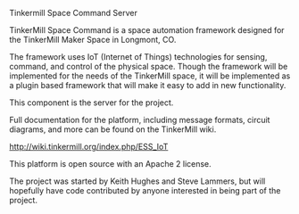 Tinkermill Space Command Server

TinkerMill Space Command is a space automation framework designed for the
TinkerMill Maker Space in Longmont, CO. 

The framework uses IoT (Internet of Things) technologies for sensing, command,
and control of the physical space. Though the framework will be implemented
for the needs of the TinkerMill space, it will be implemented as a plugin
based framework that will make it easy to add in new functionality.

This component is the server for the project.

Full documentation for the platform, including message formats, circuit
diagrams, and more can be found on the TinkerMill wiki.

http://wiki.tinkermill.org/index.php/ESS_IoT

This platform is open source with an Apache 2 license.

The project was started by Keith Hughes and Steve Lammers, but will hopefully
have code contributed by anyone interested in being part of the project.
